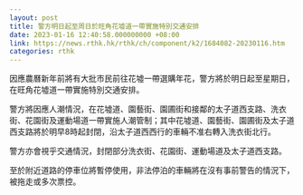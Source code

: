 ```yaml
---
layout: post
title: 警方明日起至周日於旺角花墟道一帶實施特別交通安排
date: 2023-01-16 12:40:58.000000000 +08:00
link: https://news.rthk.hk/rthk/ch/component/k2/1684082-20230116.htm
categories: rthk
---
```


因應農曆新年前將有大批市民前往花墟一帶選購年花，警方將於明日起至星期日，在旺角花墟道一帶實施特別交通安排。

警方將因應人潮情況，在花墟道、園藝街、園圃街和接鄰的太子道西支路、洗衣街、花園街及運動場道一帶實施人潮管制；其中花墟道、園藝街、園圃街及太子道西支路將於明早8時起封閉，沿太子道西西行的車輛不准右轉入洗衣街北行。

警方亦會視乎交通情況，封閉部分洗衣街、花園街、運動場道及太子道西支路。

至於附近道路的停車位將暫停使用，非法停泊的車輛將在沒有事前警告的情況下，被拖走或多次票控。
